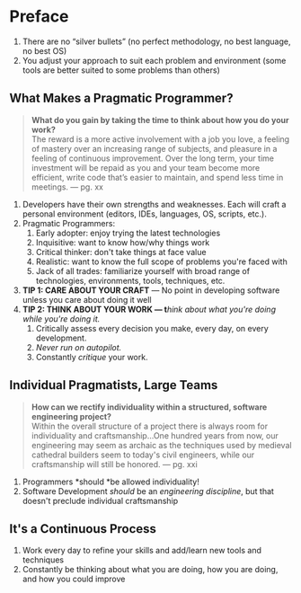 # Preface

1. There are no “silver bullets” (no perfect methodology, no best language, no best OS)
2. You adjust your approach to suit each problem and environment (some tools are better suited to some problems than others)

## What Makes a Pragmatic Programmer?

> **What do you gain by taking the time to think about how you do your work?**<br/>
> The reward is a more active involvement with a job you love, a feeling of mastery over an increasing range of subjects, and pleasure in a feeling of continuous improvement. Over the long term, your time investment will be repaid as you and your team become more efficient, write code that’s easier to maintain, and spend less time in meetings. — pg. xx

1. Developers have their own strengths and weaknesses. Each will craft a personal environment (editors, IDEs, languages, OS, scripts, etc.).
2. Pragmatic Programmers:
    1. Early adopter: enjoy trying the latest technologies
    2. Inquisitive: want to know how/why things work
    3. Critical thinker: don't take things at face value
    4. Realistic: want to know the full scope of problems you're faced with
    5. Jack of all trades: familiarize yourself with broad range of technologies, environments, tools, techniques, etc.
3. **TIP 1: CARE ABOUT YOUR CRAFT** — No point in developing software unless you care about doing it well
4. **TIP 2: THINK ABOUT YOUR WORK — t**_hink about what you're doing while you're doing it._ 
    1. Critically assess every decision you make, every day, on every development.
    2. _Never run on autopilot._
    3. Constantly _critique_ your work.

## Individual Pragmatists, Large Teams

> **How can we rectify individuality within a structured, software engineering project?**<br/>
> Within the overall structure of a project there is always room for individuality and craftsmanship...One hundred years from now, our engineering may seem as archaic as the techniques used by medieval cathedral builders seem to today's civil engineers, while our craftsmanship will still be honored. 
— pg. xxi

1. Programmers *should *be allowed individuality!
2. Software Development *should* be an _engineering discipline_, but that doesn't preclude individual craftsmanship

## It's a Continuous Process

1. Work every day to refine your skills and add/learn new tools and techniques
2. Constantly be thinking about what you are doing, how you are doing, and how you could improve